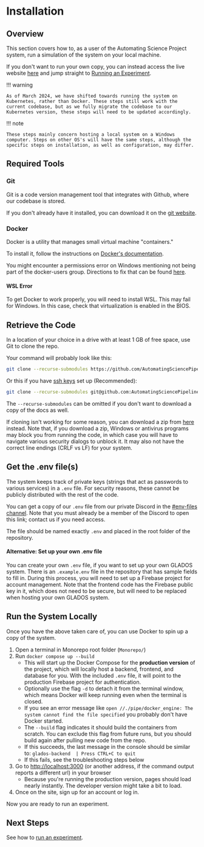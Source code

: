 # Installation

## Overview

This section covers how to, as a user of the Automating Science Project system, run a simulation of the system on your local machine.

If you don't want to run your own copy, you can instead access the live website [here](http://glados-lb.csse.rose-hulman.edu/) and jump straight to [Running an Experiment](usage.md).

!!! warning

    As of March 2024, we have shifted towards running the system on Kubernetes, rather than Docker. These steps still work with the current codebase, but as we fully migrate the codebase to our Kubernetes version, these steps will need to be updated accordingly.

!!! note

    These steps mainly concern hosting a local system on a Windows computer. Steps on other OS's will have the same steps, although the specific steps on installation, as well as configuration, may differ.

## Required Tools

### Git

Git is a code version management tool that integrates with Github, where our codebase is stored. 

If you don't already have it installed, you can download it on the [git website](https://git-scm.com/downloads).

### Docker

Docker is a utility that manages small virtual machine "containers."

To install it, follow the instructions on [Docker's documentation](https://docs.docker.com/get-docker/).

You might encounter a permissions error on Windows
mentioning not being part of the docker-users group.
Directions to fix that can be found [here](https://icij.gitbook.io/datashare/faq-errors/you-are-not-allowed-to-use-docker-you-must-be-in-the-docker-users-group-.-what-should-i-do).

#### WSL Error

To get Docker to work properly, you will need to install WSL.
This may fail for Windows. In this case, check that virtualization is enabled in the BIOS.



## Retrieve the Code

In a location of your choice in a drive with at least 1 GB of free space,
use Git to clone the repo.

Your command will probably look like this:

```bash
git clone --recurse-submodules https://github.com/AutomatingSciencePipeline/Monorepo.git
```

Or this if you have [ssh keys](https://docs.github.com/en/authentication/connecting-to-github-with-ssh) set up (Recommended):

```bash
git clone --recurse-submodules git@github.com:AutomatingSciencePipeline/Monorepo.git
```

The `--recurse-submodules` can be omitted if you don't want to download a copy of the docs as well.

If cloning isn't working for some reason,
you can download a zip from [here](https://github.com/AutomatingSciencePipeline/Monorepo/archive/refs/heads/main.zip) instead.
Note that, if you download a zip, Windows or antivirus programs may block you from running the code,
in which case you will have to navigate various security dialogs to unblock it.
It may also not have the correct line endings (CRLF vs LF) for your system.

## Get the .env file(s)

The system keeps track of private keys (strings that act as passwords to various services) in a `.env` file.
For security reasons, these cannot be publicly distributed with the rest of the code.

You can get a copy of our `.env` file from our private Discord in the [#env-files channel](https://discord.com/channels/1017208818989539368/1042935101601873970). Note that you must already be a member of the Discord to open this link; contact us if you need access.

The file should be named exactly `.env` and placed in the root folder of the repository.

#### Alternative: Set up your own .env file

You can create your own `.env` file, if you want to set up your own GLADOS system. There is an `.example.env` file in the repository that has sample fields to fill in. During this process, you will need to set up a Firebase project for account management. Note that the frontend code has the Firebase public key in it, which does not need to be secure, but will need to be replaced when hosting your own GLADOS system.

## Run the System Locally

Once you have the above taken care of, you can use Docker to spin up a copy of the system.

1. Open a terminal in Monorepo root folder (`Monorepo/`)
2. Run `docker compose up --build`
   - This will start up the Docker Compose for the **production version** of the project, which will locally host a backend, frontend, and database for you. With the included `.env` file, it will point to the production Firebase project for authentication.
   - Optionally use the flag `-d` to detach it from the terminal window, which means Docker will keep running even when the terminal is closed.
   - If you see an error message like `open //./pipe/docker_engine: The system cannot find the file specified` you probably don't have Docker started.
   - The `--build` flag indicates it should build the containers from scratch. You can exclude this flag from future runs, but you should build again after pulling new code from the repo.
   - If this succeeds, the last message in the console should be similar to: `glados-backend  | Press CTRL+C to quit`
   - If this fails, see the troubleshooting steps below
3. Go to <http://localhost:3000> (or another address, if the command output reports a different url) in your browser
   - Because you're running the production version, pages should load nearly instantly. The developer version might take a bit to load.
4. Once on the site, sign up for an account or log in.

Now you are ready to run an experiment.

## Next Steps
See how to [run an experiment](usage.md).
